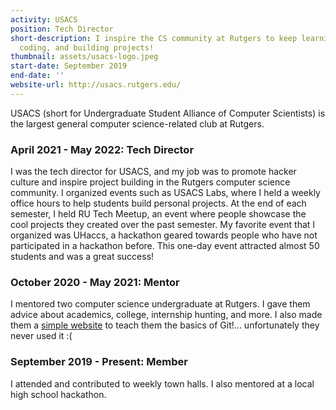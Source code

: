 ```yaml
---
activity: USACS
position: Tech Director
short-description: I inspire the CS community at Rutgers to keep learning,
  coding, and building projects!
thumbnail: assets/usacs-logo.jpeg
start-date: September 2019
end-date: ''
website-url: http://usacs.rutgers.edu/
---
```


USACS (short for Undergraduate Student Alliance of Computer Scientists) is the largest general computer science-related club at Rutgers.

### April 2021 - May 2022: Tech Director

I was the tech director for USACS, and my job was to promote hacker culture and inspire project building in the Rutgers computer science community. I organized events such as USACS Labs, where I held a weekly office hours to help students build personal projects. At the end of each semester, I held RU Tech Meetup, an event where people showcase the cool projects they created over the past semester. My favorite event that I organized was UHaccs, a hackathon geared towards people who have not participated in a hackathon before. This one-day event attracted almost 50 students and was a great success!

### October 2020 - May 2021: Mentor

I mentored two computer science undergraduate at Rutgers. I gave them advice about academics, college, internship hunting, and more. I also made them a [simple website](https://samuel-ping.github.io/intro-to-git/) to teach them the basics of Git!... unfortunately they never used it :(

### September 2019 - Present: Member

I attended and contributed to weekly town halls. I also mentored at a local high school hackathon.
